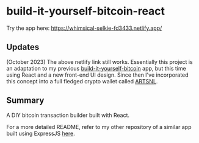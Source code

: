 # build-it-yourself-bitcoin-react

Try the app here: https://whimsical-selkie-fd3433.netlify.app/

## Updates

(October 2023) The above netlify link still works. Essentially this project is an adaptation to my previous [build-it-yourself-bitcoin](https://github.com/ECBSJ/build-it-yourself-bitcoin) app, but this time using React and a new front-end UI design. Since then I've incorporated this concept into a full fledged crypto wallet called [ARTSNL](https://github.com/ECBSJ/ARTSNL).

## Summary

A DIY bitcoin transaction builder built with React.

For a more detailed README, refer to my other repository of a similar app built using ExpressJS [here](https://github.com/ECBSJ/build-it-yourself-bitcoin).
